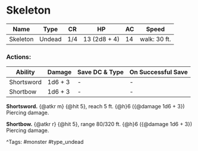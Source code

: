 # Skeleton

| Name | Type | CR | HP | AC | Speed |
|------|------|----|----|----|-------|
| Skeleton | Undead | 1/4 | 13 (2d8 + 4) | 14 | walk: 30 ft. |

### Actions:

| Ability | Damage | Save DC & Type | On Successful Save |
|---------|--------|----------------|--------------------|
| Shortsword | 1d6 + 3 | - | - |
| Shortbow | 1d6 + 3 | - | - |


**Shortsword.** {@atkr m} {@hit 5}, reach 5 ft. {@h}6 ({@damage 1d6 + 3}) Piercing damage.

**Shortbow.** {@atkr r} {@hit 5}, range 80/320 ft. {@h}6 ({@damage 1d6 + 3}) Piercing damage.

^Tags: #monster #type_undead